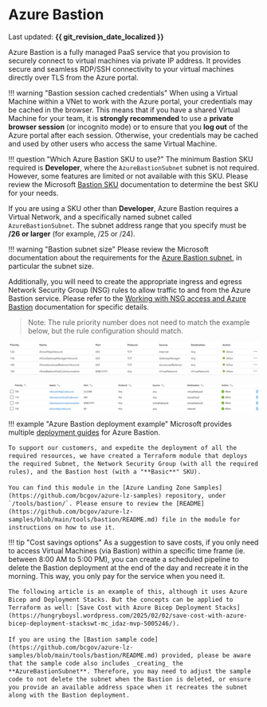 # Azure Bastion

Last updated: **{{ git_revision_date_localized }}**

Azure Bastion is a fully managed PaaS service that you provision to securely connect to virtual machines via private IP address. It provides secure and seamless RDP/SSH connectivity to your virtual machines directly over TLS from the Azure portal.

!!! warning "Bastion session cached credentials"
    When using a Virtual Machine within a VNet to work with the Azure portal, your credentials may be cached in the browser. This means that if you have a shared Virtual Machine for your team, it is **strongly recommended** to use a **private browser session** (or incognito mode) or to ensure that you **log out** of the Azure portal after each session. Otherwise, your credentials may be cached and used by other users who access the same Virtual Machine.

!!! question "Which Azure Bastion SKU to use?"
    The minimum Bastion SKU required is **Developer**, where the `AzureBastionSubnet` subnet is not required. However, some features are limited or not available with this SKU. Please review the Microsoft [Bastion SKU](https://learn.microsoft.com/en-us/azure/bastion/configuration-settings#skus) documentation to determine the best SKU for your needs.

If you are using a SKU other than **Developer**, Azure Bastion requires a Virtual Network, and a specifically named subnet called `AzureBastionSubnet`. The subnet address range that you specify must be **/26 or larger** (for example, /25 or /24).

!!! warning "Bastion subnet size"
    Please review the Microsoft documentation about the requirements for the [Azure Bastion subnet](https://learn.microsoft.com/en-us/azure/bastion/configuration-settings#subnet), in particular the subnet size.

Additionally, you will need to create the appropriate ingress and egress Network Security Group (NSG) rules to allow traffic to and from the Azure Bastion service. Please refer to the [Working with NSG access and Azure Bastion](https://learn.microsoft.com/en-us/azure/bastion/bastion-nsg#apply) documentation for specific details.

> Note: The rule priority number does not need to match the example below, but the rule configuration should match.

[![Azure Bastion - Ingress Rules](../images/azure-bastion-inbound-nsg-rules.png "Azure Bastion - Ingress Rules")](https://learn.microsoft.com/en-us/azure/bastion/media/bastion-nsg/inbound.png#lightbox)

[![Azure Bastion - Egress Rules](../images/azure-bastion-outbound-nsg-rules.png "Azure Bastion - Egress Rules")](https://learn.microsoft.com/en-us/azure/bastion/media/bastion-nsg/outbound.png#lightbox)

!!! example "Azure Bastion deployment example"
    Microsoft provides multiple [deployment guides](https://learn.microsoft.com/en-us/azure/bastion/tutorial-create-host-portal) for Azure Bastion.

    To support our customers, and expedite the deployment of all the required resources, we have created a Terraform module that deploys the required Subnet, the Network Security Group (with all the required rules), and the Bastion host (with a "**Basic**" SKU).
    
    You can find this module in the [Azure Landing Zone Samples](https://github.com/bcgov/azure-lz-samples) repository, under `/tools/bastion/`. Please ensure to review the [README](https://github.com/bcgov/azure-lz-samples/blob/main/tools/bastion/README.md) file in the module for instructions on how to use it.

!!! tip "Cost savings options"
    As a suggestion to save costs, if you only need to access Virtual Machines (via Bastion) within a specific time frame (ie. between 8:00 AM to 5:00 PM), you can create a scheduled pipeline to delete the Bastion deployment at the end of the day and recreate it in the morning. This way, you only pay for the service when you need it.

    The following article is an example of this, although it uses Azure Bicep and Deployment Stacks. But the concepts can be applied to Terraform as well: [Save Cost with Azure Bicep Deployment Stacks](https://hungryboysl.wordpress.com/2025/02/02/save-cost-with-azure-bicep-deployment-stackswt-mc_idaz-mvp-5005246/).

    If you are using the [Bastion sample code](https://github.com/bcgov/azure-lz-samples/blob/main/tools/bastion/README.md) provided, please be aware that the sample code also includes _creating_ the **AzureBastionSubnet**. Therefore, you may need to adjust the sample code to not delete the subnet when the Bastion is deleted, or ensure you provide an available address space when it recreates the subnet along with the Bastion deployment.
